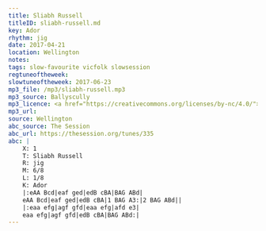 ```yaml
---
title: Sliabh Russell
titleID: sliabh-russell.md
key: Ador
rhythm: jig
date: 2017-04-21
location: Wellington
notes:
tags: slow-favourite vicfolk slowsession
regtuneoftheweek:
slowtuneoftheweek: 2017-06-23
mp3_file: /mp3/sliabh-russell.mp3
mp3_source: Ballyscully
mp3_licence: <a href="https://creativecommons.org/licenses/by-nc/4.0/">CC-BY-NC-4.0</a>
mp3_url:
source: Wellington
abc_source: The Session
abc_url: https://thesession.org/tunes/335
abc: |
    X: 1
    T: Sliabh Russell
    R: jig
    M: 6/8
    L: 1/8
    K: Ador
    |:eAA Bcd|eaf ged|edB cBA|BAG ABd|
    eAA Bcd|eaf ged|edB cBA|1 BAG A3:|2 BAG ABd||
    |:eaa efg|agf gfd|eaa efg|afd e3|
    eaa efg|agf gfd|edB cBA|BAG ABd:|
---
```

